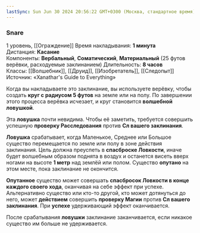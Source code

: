 ```yaml
---
lastSync: Sun Jun 30 2024 20:56:22 GMT+0300 (Москва, стандартное время)
---
```

### Snare
1 уровень, [[Ограждение]]
Время накладывания: **1 минута**
Дистанция: **Касание**
Компоненты: **Вербальный**, **Соматический**, **Материальный** (25 футов верёвки, расходуемые заклинанием)
Длительность: **8 часов**
Классы: [[Волшебник]], [[Друид]], [[Изобретатель]], [[Следопыт]]
Источник: «Xanathar's Guide to Everything»

Когда вы накладываете это заклинание, вы используете верёвку, чтобы создать **круг с радиусом 5 футов** на земле или на полу. По завершении этого процесса верёвка исчезает, и круг становится **волшебной ловушкой**.

Эта **ловушка** почти невидима. Чтобы её заметить, требуется совершить успешную **проверку Расследования** против **Сл вашего заклинания**.

**Ловушка** срабатывает, когда Маленькое, Среднее или Большое существо перемещается по земле или полу в зоне действия заклинания. Цель должна преуспеть в **спасброске Ловкости**, иначе будет волшебным образом поднята в воздух и останется висеть вверх ногами на высоте **1 метр** над землёй или полом. Существо **опутано** на этом месте, пока заклинание не окончится.

**Опутанное** существо может совершать **спасбросок Ловкости в конце каждого своего хода**, оканчивая на себе эффект при успехе. Альтернативно существо или кто-то другой, кто может дотянуться до него, может **действием** совершить **проверку Магии** против **Сл вашего заклинания**. При **успехе** удерживающий эффект оканчивается.

После срабатывания **ловушки** заклинание заканчивается, если никакое существо им больше не удерживается.